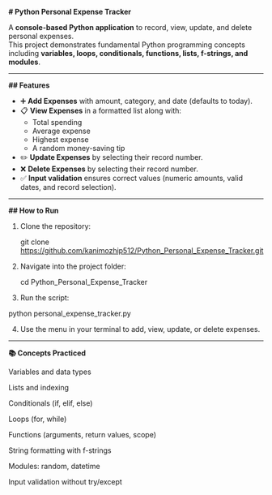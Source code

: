 ****# Python Personal Expense Tracker****

A **console-based Python application** to record, view, update, and delete personal expenses.  
This project demonstrates fundamental Python programming concepts including **variables, loops, conditionals, functions, lists, f-strings, and modules**.

---

**## Features**

- ➕ **Add Expenses** with amount, category, and date (defaults to today).  
- 📋 **View Expenses** in a formatted list along with:
  - Total spending  
  - Average expense  
  - Highest expense  
  - A random money-saving tip  
- ✏️ **Update Expenses** by selecting their record number.  
- ❌ **Delete Expenses** by selecting their record number.  
- ✅ **Input validation** ensures correct values (numeric amounts, valid dates, and record selection).  

---

**## How to Run**

1. Clone the repository:

   git clone https://github.com/kanimozhip512/Python_Personal_Expense_Tracker.git
   
2. Navigate into the project folder:

   cd Python_Personal_Expense_Tracker

3. Run the script:
   
  python personal_expense_tracker.py
  
4. Use the menu in your terminal to add, view, update, or delete expenses.

---

**📚 Concepts Practiced**

Variables and data types

Lists and indexing

Conditionals (if, elif, else)

Loops (for, while)

Functions (arguments, return values, scope)

String formatting with f-strings

Modules: random, datetime

Input validation without try/except

